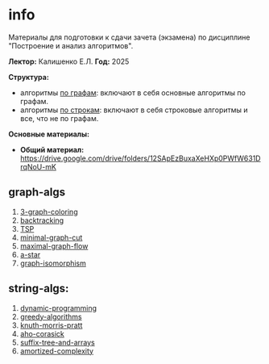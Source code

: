 # info
Материалы для подготовки к сдачи зачета (экзамена) по дисциплине "Построение и анализ алгоритмов".

**Лектор:** Калишенко Е.Л.
**Год:** 2025

**Структура:**
- алгоритмы [по графам](#graph-algs): включают в себя основные алгоритмы по графам.
- алгоритмы [по строкам](#string-algs): включают в себя строковые алгоритмы и все, что не по графам.

**Основные материалы:**
- **Общий материал:** https://drive.google.com/drive/folders/12SApEzBuxaXeHXp0PWfW631DrqNoU-mK

## graph-algs
1) [3-graph-coloring](3-graph-coloring.md)
2) [backtracking](backtracking.md)
3) [TSP](TSP.md)
4) [minimal-graph-cut](minimal-graph-cut.md)
5) [maximal-graph-flow](maximal-graph-flow.md)
6) [a-star](a-star.md)
7) [graph-isomorphism](graph-isomorphism.md)

## string-algs:
1) [dynamic-programming](dynamic-programming.md)
2) [greedy-algorithms](greedy-algorithms.md)
3) [knuth-morris-pratt](knuth-morris-pratt.md)
4) [aho-corasick](aho-corasick.md)
5) [suffix-tree-and-arrays](suffix-tree-and-arrays.md)
6) [amortized-complexity](amortized-complexity.md)